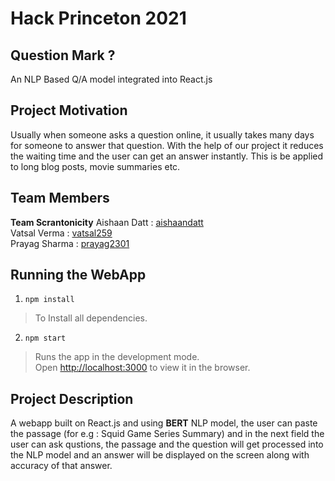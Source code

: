 # Hack Princeton 2021
## Question Mark ?
An NLP Based Q/A model integrated into React.js

## Project Motivation
Usually when someone asks a question online, it usually takes many days for someone to answer that question. With the help of our project it reduces the waiting time and the user can get an answer instantly. This is be applied to long blog posts, movie summaries etc.


## Team Members

**Team Scrantonicity**
Aishaan Datt : [aishaandatt](https://github.com/aishaandatt)<br/>
Vatsal Verma : [vatsal259](https://github.com/vatsal259)<br/>
Prayag Sharma : [prayag2301](https://github.com/prayag2301)

## Running the WebApp

1. ```npm install```
>To Install all dependencies.
2. `npm start`
>Runs the app in the development mode.\
Open [http://localhost:3000](http://localhost:3000) to view it in the browser.

## Project Description

A webapp built on React.js and using **BERT** NLP model, the user can paste the passage (for e.g : Squid Game Series Summary) and in the next field the user can ask qustions, the passage and the question will get processed into the NLP model and an answer will be displayed on the screen along with accuracy of that answer.

